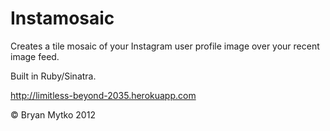 <h1>Instamosaic</h1>
<p>Creates a tile mosaic of your Instagram user profile image over your recent image feed.</p>
<p>Built in Ruby/Sinatra.</p>
<p><a href="http://limitless-beyond-2035.herokuapp.com">http://limitless-beyond-2035.herokuapp.com</a></p>

<p>&copy; Bryan Mytko 2012</p>